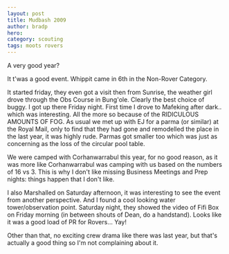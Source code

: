 ```yaml
---
layout: post
title: Mudbash 2009
author: bradp
hero:
category: scouting
tags: moots rovers
---
```


A very good year?

It t'was a good event. Whippit came in 6th in the Non-Rover Category.

It started friday, they even got a visit then from Sunrise, the weather girl drove through the Obs Course in Bung'ole. Clearly the best choice of buggy. I got up there Friday night. First time I drove to Mafeking after dark.. which was interesting. All the more so because of the RIDICULOUS AMOUNTS OF FOG. As usual we met up with EJ for a parma (or similar) at the Royal Mail, only to find that they had gone and remodelled the place in the last year, it was highly rude. Parmas got smaller too which was just as concerning as the loss of the circular pool table.

We were camped with Corhanwarrabul this year, for no good reason, as it was more like Corhanwarrabul was camping with us based on the numbers of 16 vs 3. This is why I don't like missing Business Meetings and Prep nights: things happen that I don't like.

I also Marshalled on Saturday afternoon, it was interesting to see the event from another perspective. And I found a cool looking water tower/observation point. Saturday night, they showed the video of Fifi Box on Friday morning (in between shouts of Dean, do a handstand). Looks like it was a good load of PR for Rovers... Yay!

Other than that, no exciting crew drama like there was last year, but that's actually a good thing so I'm not complaining about it.